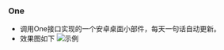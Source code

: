 ### One
* 调用One接口实现的一个安卓桌面小部件，每天一句话自动更新。
* 效果图如下
![示例](https://raw.githubusercontent.com/pugongyingbo/One/img/one1.jpg)